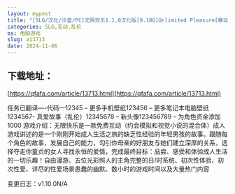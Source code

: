```yaml
---
layout: mypost
title: "[SLG/汉化/沙盒/PC]无限欢乐1.1.0汉化版[9.18G]Unlimited Pleasure[移动/百度]"
categories: SLG,互动,乱伦
os: 电脑游戏
slug: a13713
date: 2024-11-06
---
```


## 下载地址：

[https://qfafa.com/article/13713.html](https://qfafa.com/article/13713.html)

任务已翻译—-代码—12345 – 更多手机壁纸123456 – 更多笔记本电脑壁纸1234567- 真爱故事（乱伦）12345678 – 新头像123456789 – 为角色资金添加 1000
游戏介绍：无限快乐是一款免费互动（约会模拟和视觉小说的混合体）成人游戏讲述的是一个刚刚开始成人生活之旅的缺乏性经验的年轻男孩的故事。跟随每个角色的故事，发展自己的能力，勾引你母亲的好朋友与她们建立深厚的关系，选择夺走你童贞的女人寻找永恒的爱情，完成最终目标：品尝、感受和体验成人生活的一切乐趣！自由漫游、五位光彩照人的主角完整的日/时系统、初次性体验、初次性爱、详尽的性爱场景愚蠢的幽默、数小时的游戏时间以及大量热门内容

变更日志：v1.10.0N/A
